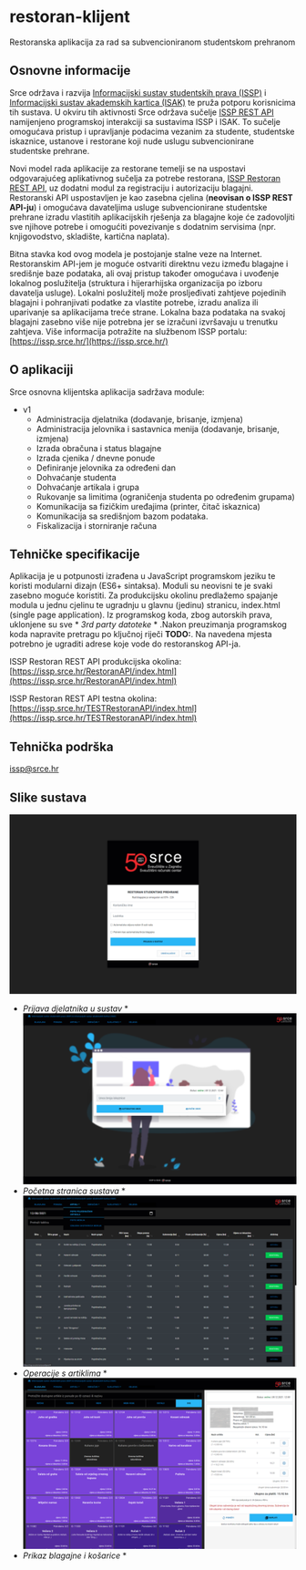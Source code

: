 # restoran-klijent
Restoranska aplikacija za rad sa subvencioniranom studentskom prehranom

## Osnovne informacije
Srce održava i razvija [Informacijski sustav studentskih prava (ISSP)](https://www.srce.unizg.hr/issp) i [Informacijski sustav akademskih kartica (ISAK)](https://www.srce.unizg.hr/isak) te pruža potporu korisnicima tih sustava. U okviru tih aktivnosti Srce održava sučelje [ISSP REST API](https://issp.srce.hr/isspapi/index.html) namijenjeno programskoj interakciji sa sustavima ISSP i ISAK. To sučelje omogućava pristup i upravljanje podacima vezanim za studente, studentske iskaznice, ustanove i restorane koji nude uslugu subvencionirane studentske prehrane.

Novi model rada aplikacije za restorane temelji se na uspostavi odgovarajućeg aplikativnog sučelja za potrebe restorana, [ISSP Restoran REST API](https://issp.srce.hr/RestoranAPI/index.html), uz dodatni modul za registraciju i autorizaciju blagajni. Restoranski API uspostavljen je kao zasebna cjelina (**neovisan o ISSP REST API-ju**) i omogućava davateljima usluge subvencionirane studentske prehrane izradu vlastitih aplikacijskih rješenja za blagajne koje će zadovoljiti sve njihove potrebe i omogućiti povezivanje s dodatnim servisima (npr. knjigovodstvo, skladište, kartična naplata).

Bitna stavka kod ovog modela je postojanje stalne veze na Internet. Restoranskim API-jem je moguće ostvariti direktnu vezu između blagajne i središnje baze podataka, ali ovaj pristup također omogućava i uvođenje lokalnog poslužitelja (struktura i hijerarhijska organizacija po izboru davatelja usluge). Lokalni poslužitelj može prosljeđivati zahtjeve pojedinih blagajni i pohranjivati podatke za vlastite potrebe, izradu analiza ili uparivanje sa aplikacijama treće strane. Lokalna baza podataka na svakoj blagajni zasebno više nije potrebna jer se izračuni izvršavaju u trenutku zahtjeva.
Više informacija potražite na službenom ISSP portalu: [https://issp.srce.hr/](https://issp.srce.hr/)

## O aplikaciji
Srce osnovna klijentska aplikacija sadržava module:
- v1
  - Administracija djelatnika (dodavanje, brisanje, izmjena)
  -	Administracija jelovnika i sastavnica menija (dodavanje, brisanje, izmjena)
  -	Izrada obračuna i status blagajne
  -	Izrada cjenika / dnevne ponude
  -	Definiranje jelovnika za određeni dan
  -	Dohvaćanje studenta
  -	Dohvaćanje artikala i grupa
  -	Rukovanje sa limitima (ograničenja studenta po određenim grupama)
  -	Komunikacija sa fizičkim uređajima (printer, čitač iskaznica)
  -	Komunikacija sa središnjom bazom podataka.
  -	Fiskalizacija i storniranje računa
  
## Tehničke specifikacije
Aplikacija je u potpunosti izrađena u JavaScript programskom jeziku te koristi modularni dizajn (ES6+ sintaksa). Moduli su neovisni te je svaki zasebno moguće koristiti. Za produkcijsku okolinu predlažemo spajanje modula u jednu cjelinu te ugradnju u glavnu (jedinu) stranicu, index.html (single page application). Iz programskog koda, zbog autorskih prava, uklonjene su sve * *3rd party datoteke* * .Nakon preuzimanja programskog koda napravite pretragu po ključnoj riječi **TODO:**. Na navedena mjesta potrebno je ugraditi adrese koje vode do restoranskog API-ja.

ISSP Restoran REST API produkcijska okolina: [https://issp.srce.hr/RestoranAPI/index.html](https://issp.srce.hr/RestoranAPI/index.html)

ISSP Restoran REST API testna okolina: [https://issp.srce.hr/TESTRestoranAPI/index.html](https://issp.srce.hr/TESTRestoranAPI/index.html)

## Tehnička podrška
issp@srce.hr

## Slike sustava

![slika 1 login](/slikeSustava/ss4.png)
* *Prijava djelatnika u sustav* *
![slika 2 pocetna stranica](/slikeSustava/ss1.png)
* *Početna stranica sustava* *
![slika 3 prikaz artikala](/slikeSustava/ss2.png)
* *Operacije s artiklima* *
![slika 4 blagajna](/slikeSustava/ss3.png)
* *Prikaz blagajne i košarice* *
